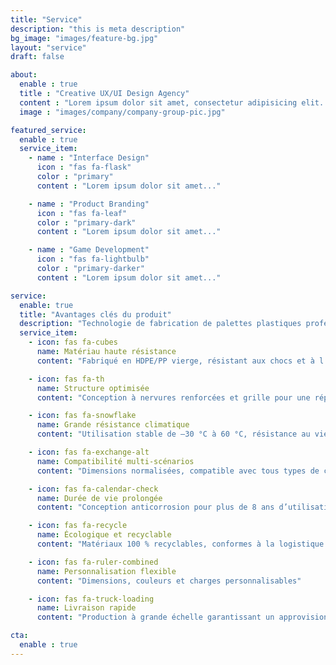 ```yaml
---
title: "Service"
description: "this is meta description"
bg_image: "images/feature-bg.jpg"
layout: "service"
draft: false

about:
  enable : true
  title : "Creative UX/UI Design Agency"
  content : "Lorem ipsum dolor sit amet, consectetur adipisicing elit. Voluptate soluta..."
  image : "images/company/company-group-pic.jpg"

featured_service:
  enable : true
  service_item:
    - name : "Interface Design"
      icon : "fas fa-flask"
      color : "primary"
      content : "Lorem ipsum dolor sit amet..."

    - name : "Product Branding"
      icon : "fas fa-leaf"
      color : "primary-dark"
      content : "Lorem ipsum dolor sit amet..."

    - name : "Game Development"
      icon : "fas fa-lightbulb"
      color : "primary-darker"
      content : "Lorem ipsum dolor sit amet..."

service:
  enable: true
  title: "Avantages clés du produit"
  description: "Technologie de fabrication de palettes plastiques professionnelle au service d’une logistique efficace"
  service_item:
    - icon: fas fa-cubes
      name: Matériau haute résistance
      content: "Fabriqué en HDPE/PP vierge, résistant aux chocs et à l’usure"

    - icon: fas fa-th
      name: Structure optimisée
      content: "Conception à nervures renforcées et grille pour une répartition homogène des charges"

    - icon: fas fa-snowflake
      name: Grande résistance climatique
      content: "Utilisation stable de –30 °C à 60 °C, résistance au vieillissement UV"

    - icon: fas fa-exchange-alt
      name: Compatibilité multi-scénarios
      content: "Dimensions normalisées, compatible avec tous types de chariots élévateurs"

    - icon: fas fa-calendar-check
      name: Durée de vie prolongée
      content: "Conception anticorrosion pour plus de 8 ans d’utilisation"

    - icon: fas fa-recycle
      name: Écologique et recyclable
      content: "Matériaux 100 % recyclables, conformes à la logistique verte"

    - icon: fas fa-ruler-combined
      name: Personnalisation flexible
      content: "Dimensions, couleurs et charges personnalisables"

    - icon: fas fa-truck-loading
      name: Livraison rapide
      content: "Production à grande échelle garantissant un approvisionnement rapide"

cta:
  enable : true
---
```

